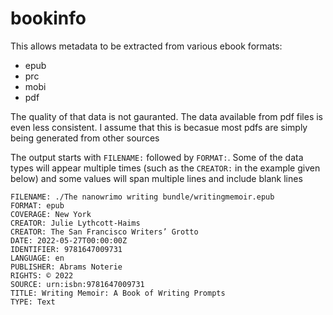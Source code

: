 # bookinfo

This allows metadata to be extracted from various ebook formats:

* epub
* prc
* mobi
* pdf

The quality of that data is not gauranted. The data available from pdf files is even less consistent. I assume that this is becasue most pdfs are simply being generated from other sources

The output starts with `FILENAME:` followed by `FORMAT:`. Some of the data types will appear multiple times (such as the `CREATOR:` in the example given below) and some values will span multiple lines and include blank lines

```
FILENAME: ./The nanowrimo writing bundle/writingmemoir.epub
FORMAT: epub
COVERAGE: New York
CREATOR: Julie Lythcott-Haims
CREATOR: The San Francisco Writers’ Grotto
DATE: 2022-05-27T00:00:00Z
IDENTIFIER: 9781647009731
LANGUAGE: en
PUBLISHER: Abrams Noterie
RIGHTS: © 2022
SOURCE: urn:isbn:9781647009731
TITLE: Writing Memoir: A Book of Writing Prompts
TYPE: Text
```

